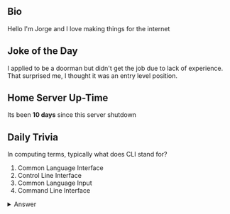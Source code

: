 ## Bio

Hello I'm Jorge and I love making things for the internet

## Joke of the Day

I applied to be a doorman but didn't get the job due to lack of experience. That surprised me, I thought it was an entry level position.

## Home Server Up-Time

Its been **10 days** since this server shutdown


## Daily Trivia

In computing terms, typically what does CLI stand for?
 1. Common Language Interface
 2. Control Line Interface
 3. Common Language Input
 4. Command Line Interface

<details>
  <summary>Answer</summary>
  Command Line Interface
</details>
